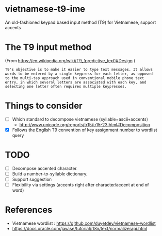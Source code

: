 vietnamese-t9-ime
=================

An old-fashioned keypad based input method (T9) for Vietnamese, support accents

The T9 input method
===================
(From https://en.wikipedia.org/wiki/T9_(predictive_text)#Design )

    T9's objective is to make it easier to type text messages. It allows words to be entered by a single keypress for each letter, as opposed to the multi-tap approach used in conventional mobile phone text entry, in which several letters are associated with each key, and selecting one letter often requires multiple keypresses.

Things to consider
==================
* [ ] Which standard to decompose vietnamese (syllable=ascii+accents)
  * http://www.unicode.org/reports/tr15/tr15-23.html#Decomposition
* [x] Follows the English T9 convention of key assignment
number to wordlist query

TODO
====
* [ ] Decompose accented character.
* [ ] Build a number-to-syllable dictionary.
* [ ] Support suggestion
* [ ] Flexibility via settings (accents right after character/accent at end of word) 

References
==========
* Vietnamese wordlist : https://github.com/duyetdev/vietnamese-wordlist
* https://docs.oracle.com/javase/tutorial/i18n/text/normalizerapi.html

